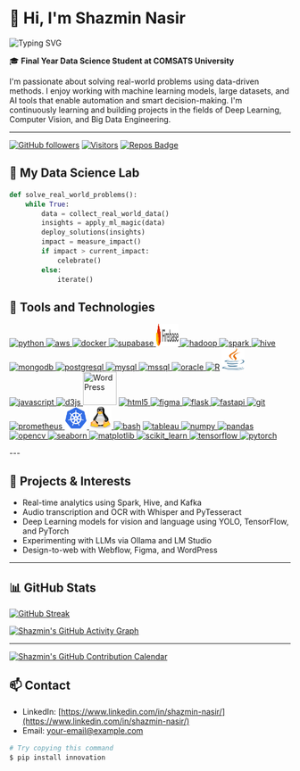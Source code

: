 # 👋 Hi, I'm Shazmin Nasir

![Typing SVG](https://readme-typing-svg.demolab.com?font=Fira+Code&pause=1200&color=00BFFF&center=true&vCenter=true&width=1000&lines=Without+data%2C+you%27re+just+another+person+with+an+opinion.;–+W.+Edwards+Deming)


🎓 **Final Year Data Science Student at COMSATS University**

I'm passionate about solving real-world problems using data-driven methods. I enjoy working with machine learning models, large datasets, and AI tools that enable automation and smart decision-making. I'm continuously learning and building projects in the fields of Deep Learning, Computer Vision, and Big Data Engineering.

---
[![GitHub followers](https://img.shields.io/github/followers/shazminnasir67?style=social)](https://github.com/shazminnasir67)
[![Visitors](https://komarev.com/ghpvc/?username=shazminnasir67&label=Profile%20Views&color=0e75b6&style=flat)](https://github.com/shazminnasir67)
[![Repos Badge](https://badges.pufler.dev/repos/shazminnasir67)](https://github.com/shazminnasir67?tab=repositories)




## 🧪 My Data Science Lab

```python
def solve_real_world_problems():
    while True:
        data = collect_real_world_data()
        insights = apply_ml_magic(data)
        deploy_solutions(insights)
        impact = measure_impact()
        if impact > current_impact:
            celebrate()
        else:
            iterate()
```


## 🚀 Tools and Technologies
  
<p align="left" dir="auto"> 
<a href="https://www.python.org" rel="nofollow"> <img src="https://raw.githubusercontent.com/gilbarbara/logos/main/logos/python.svg" alt="python" width="40" height="40" style="max-width: 100%;"> </a> 
<a href="https://aws.amazon.com" rel="nofollow"> <img src="https://raw.githubusercontent.com/gilbarbara/logos/main/logos/aws.svg" alt="aws" width="40" height="40" style="max-width: 100%;"> </a> 
<a href="https://www.docker.com/" rel="nofollow"> <img src="https://raw.githubusercontent.com/gilbarbara/logos/main/logos/docker-icon.svg" alt="docker" width="40" height="40" style="max-width: 100%;"> </a> 
<a href="https://supabase.com/" rel="nofollow"> <img src="https://raw.githubusercontent.com/gilbarbara/logos/main/logos/supabase-icon.svg" alt="supabase" width="40" height="40" style="max-width: 100%;"> </a> 
<a href="https://firebase.google.com/" rel="nofollow"> <img src="https://raw.githubusercontent.com/gilbarbara/logos/main/logos/firebase.svg" alt="firebase" width="40" height="40" style="max-width: 100%;"> </a> 
<a href="https://hadoop.apache.org/" rel="nofollow"> <img src="https://raw.githubusercontent.com/gilbarbara/logos/main/logos/hadoop.svg" alt="hadoop" width="40" height="40" style="max-width: 100%;"> </a> 
<a href="https://spark.apache.org/" rel="nofollow"> <img src="https://raw.githubusercontent.com/gilbarbara/logos/main/logos/apache-spark.svg" alt="spark" width="40" height="40" style="max-width: 100%;"> </a> 
<a href="https://hive.apache.org/" rel="nofollow"> <img src="https://camo.githubusercontent.com/f64f72ceca8e38007837cbdc2d7c2ec12022e1a0f3d7fc4c26413e9032eccdf3/68747470733a2f2f686976652e6170616368652e6f72672f696d616765732f686976652e737667" alt="hive" width="40" height="40" data-canonical-src="https://hive.apache.org/images/hive.svg" style="max-width: 100%;"> </a> 
<a href="https://www.mongodb.com/" rel="nofollow"> <img src="https://raw.githubusercontent.com/gilbarbara/logos/main/logos/mongodb-icon.svg" alt="mongodb" width="40" height="40" style="max-width: 100%;"> </a> 
<a href="https://www.postgresql.org" rel="nofollow"> <img src="https://raw.githubusercontent.com/gilbarbara/logos/main/logos/postgresql.svg" alt="postgresql" width="40" height="40" style="max-width: 100%;"> </a> 
<a href="https://www.mysql.com/" rel="nofollow"> <img src="https://raw.githubusercontent.com/gilbarbara/logos/main/logos/mysql-icon.svg" alt="mysql" width="40" height="40" style="max-width: 100%;"> </a>
<a href="https://www.microsoft.com/en-us/sql-server" rel="nofollow"> <img src="https://camo.githubusercontent.com/29dde2a136637475ff7726f780237361f2f1915e8e37b67fadb0b2eb5af21478/68747470733a2f2f7777772e7376677265706f2e636f6d2f73686f772f3330333232392f6d6963726f736f66742d73716c2d7365727665722d6c6f676f2e737667" alt="mssql" width="40" height="40" data-canonical-src="https://www.svgrepo.com/show/303229/microsoft-sql-server-logo.svg" style="max-width: 100%;"> </a> 
<a href="https://www.oracle.com/" rel="nofollow"> <img src="https://raw.githubusercontent.com/gilbarbara/logos/main/logos/oracle.svg" alt="oracle" width="40" height="40" style="max-width: 100%;"> </a> 
<a href="https://www.r-project.org/" rel="nofollow"><img src="https://raw.githubusercontent.com/gilbarbara/logos/main/logos/r-lang.svg" alt="R" height="40" width="40" style="max-width: 100%;"></a>
<a href="https://www.java.com" rel="nofollow"> <img src="https://raw.githubusercontent.com/gilbarbara/logos/main/logos/java.svg" alt="java" width="40" height="40" style="max-width: 100%;"> </a> 
<a href="https://www.javascript.com/" rel="nofollow"> <img src="https://raw.githubusercontent.com/gilbarbara/logos/main/logos/javascript.svg" alt="javascript" width="40" height="40" style="max-width: 100%;"> </a> 
<a href="https://d3js.org/" rel="nofollow"> <img src="https://raw.githubusercontent.com/gilbarbara/logos/main/logos/d3.svg" alt="d3js" width="40" height="40" style="max-width: 100%;"> </a> 
<a href="https://wordpress.com/"><img src="https://raw.githubusercontent.com/gilbarbara/logos/main/logos/wordpress-icon.svg" width="60" height="60" title="WordPress"></a>
<a href="https://html.spec.whatwg.org/" rel="nofollow"> <img src="https://raw.githubusercontent.com/gilbarbara/logos/main/logos/html-5.svg" alt="html5" width="40" height="40" style="max-width: 100%;"> </a> 
<a href="https://www.figma.com/" rel="nofollow"> <img src="https://raw.githubusercontent.com/gilbarbara/logos/main/logos/figma.svg" alt="figma" width="40" height="40" style="max-width: 100%;"> </a> 
<a href="https://flask.palletsprojects.com/" rel="nofollow"> <img src="https://camo.githubusercontent.com/3b4bff2cc799f7e68194a2a3b2f7808bea72f5061085da6789b53305fb5c62e0/68747470733a2f2f7777772e766563746f726c6f676f2e7a6f6e652f6c6f676f732f70616c6c65747370726f6a656374735f666c61736b2f70616c6c65747370726f6a656374735f666c61736b2d69636f6e2e737667" alt="flask" width="40" height="40" data-canonical-src="https://www.vectorlogo.zone/logos/palletsprojects_flask/palletsprojects_flask-icon.svg" style="max-width: 100%;"> </a> 
<a href="https://fastapi.tiangolo.com/" rel="nofollow"> <img src="https://avatars.githubusercontent.com/u/156354296?s=200&amp;v=4" alt="fastapi" width="40" height="40" style="max-width: 100%;"> </a> 
<a href="https://git-scm.com/" rel="nofollow"> <img src="https://raw.githubusercontent.com/gilbarbara/logos/main/logos/git-icon.svg" alt="git" width="40" height="40" style="max-width: 100%;"> </a> 
<a href="https://prometheus.io/" rel="nofollow"> <img src="https://raw.githubusercontent.com/gilbarbara/logos/main/logos/prometheus.svg" alt="prometheus" width="40" height="40" style="max-width: 100%;"> </a> 
<a href="https://kubernetes.io" rel="nofollow"> <img src="https://raw.githubusercontent.com/gilbarbara/logos/main/logos/kubernetes.svg" alt="kubernetes" width="40" height="40" style="max-width: 100%;"> </a> 
<a href="https://www.linux.org/" rel="nofollow"> <img src="https://raw.githubusercontent.com/gilbarbara/logos/main/logos/linux-tux.svg" alt="linux" width="40" height="40" style="max-width: 100%;"> </a> 
<a href="https://www.gnu.org/software/bash/" rel="nofollow"><img src="https://raw.githubusercontent.com/gilbarbara/logos/main/logos/bash-icon.svg" alt="bash" height="40" width="40" style="max-width: 100%;"></a>
<a href="https://www.tableau.com/" rel="nofollow"> <img src="https://github.com/gilbarbara/logos/raw/main/logos/tableau-icon.svg" alt="tableau" width="40" height="40" style="max-width: 100%;"> </a> 
<a href="https://numpy.org//" rel="nofollow"> <img src="https://raw.githubusercontent.com/gilbarbara/logos/main/logos/numpy.svg" alt="numpy" width="40" height="40" style="max-width: 100%;"> </a> 
<a href="https://pandas.pydata.org/" rel="nofollow"> <img src="https://raw.githubusercontent.com/gilbarbara/logos/main/logos/pandas-icon.svg" alt="pandas" width="40" height="40" style="max-width: 100%;"> </a> 
<a href="https://opencv.org/" rel="nofollow"> <img src="https://raw.githubusercontent.com/gilbarbara/logos/main/logos/opencv.svg" alt="opencv" width="40" height="40" style="max-width: 100%;"> </a> 
<a href="https://seaborn.pydata.org/" rel="nofollow"> <img src="https://raw.githubusercontent.com/gilbarbara/logos/main/logos/seaborn-icon.svg" alt="seaborn" width="40" height="40" style="max-width: 100%;"> </a> 
<a href="https://matplotlib.org/" rel="nofollow"> <img src="https://raw.githubusercontent.com/gilbarbara/logos/main/logos/matplotlib-icon.svg" alt="matplotlib" width="40" height="40" style="max-width: 100%;"> </a>
<a href="https://scikit-learn.org/" rel="nofollow"> <img src="https://camo.githubusercontent.com/dd749c222d8c2520e9595af51d39578b46e22d5190fe5b2f31c01bc32446321e/68747470733a2f2f75706c6f61642e77696b696d656469612e6f72672f77696b6970656469612f636f6d6d6f6e732f302f30352f5363696b69745f6c6561726e5f6c6f676f5f736d616c6c2e737667" alt="scikit_learn" width="40" height="40" data-canonical-src="https://upload.wikimedia.org/wikipedia/commons/0/05/Scikit_learn_logo_small.svg" style="max-width: 100%;"> </a> 
<a href="https://www.tensorflow.org" rel="nofollow"> <img src="https://raw.githubusercontent.com/gilbarbara/logos/main/logos/tensorflow.svg" alt="tensorflow" width="40" height="40" style="max-width: 100%;"> </a> 
<a href="https://www.pytorch.org" rel="nofollow"> <img src="https://raw.githubusercontent.com/gilbarbara/logos/main/logos/pytorch-icon.svg" alt="pytorch" width="40" height="40" style="max-width: 100%;"> </a> 

</p>
---

## 📌 Projects & Interests

- Real-time analytics using Spark, Hive, and Kafka  
- Audio transcription and OCR with Whisper and PyTesseract  
- Deep Learning models for vision and language using YOLO, TensorFlow, and PyTorch  
- Experimenting with LLMs via Ollama and LM Studio  
- Design-to-web with Webflow, Figma, and WordPress

---

## 📊 GitHub Stats

[![GitHub Streak](https://streak-stats.demolab.com?user=shazminnasir67&theme=radical)](https://git.io/streak-stats)

[![Shazmin's GitHub Activity Graph](https://github-readme-activity-graph.vercel.app/graph?username=shazminnasir67&theme=react-dark)](https://github.com/shazminnasir67)

---

[![Shazmin's GitHub Contribution Calendar](https://github-readme-stats.vercel.app/api?username=shazminnasir67&show_icons=true&theme=radical&include_all_commits=true&count_private=true)](https://github.com/shazminnasir67)

## 📫 Contact

- LinkedIn: [https://www.linkedin.com/in/shazmin-nasir/](https://www.linkedin.com/in/shazmin-nasir/)
- Email: [your-email@example.com](shazminnasir481@gmail.com)

```bash
# Try copying this command
$ pip install innovation
```
